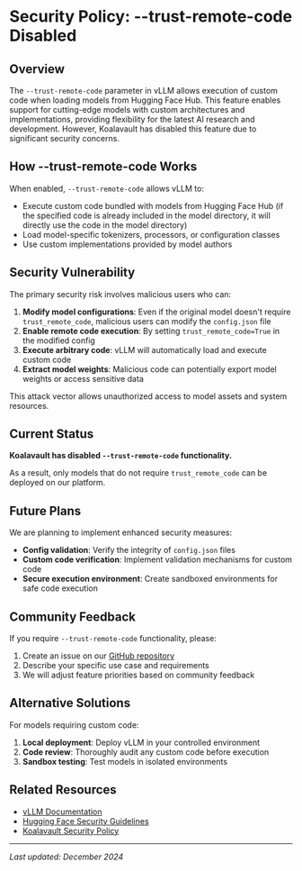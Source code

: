 # Security Policy: --trust-remote-code Disabled

## Overview

The `--trust-remote-code` parameter in vLLM allows execution of custom code when loading models from Hugging Face Hub. This feature enables support for cutting-edge models with custom architectures and implementations, providing flexibility for the latest AI research and development. However, Koalavault has disabled this feature due to significant security concerns.

## How --trust-remote-code Works

When enabled, `--trust-remote-code` allows vLLM to:

- Execute custom code bundled with models from Hugging Face Hub (if the specified code is already included in the model directory, it will directly use the code in the model directory)
- Load model-specific tokenizers, processors, or configuration classes
- Use custom implementations provided by model authors

## Security Vulnerability

The primary security risk involves malicious users who can:

1. **Modify model configurations**: Even if the original model doesn't require `trust_remote_code`, malicious users can modify the `config.json` file
2. **Enable remote code execution**: By setting `trust_remote_code=True` in the modified config
3. **Execute arbitrary code**: vLLM will automatically load and execute custom code
4. **Extract model weights**: Malicious code can potentially export model weights or access sensitive data

This attack vector allows unauthorized access to model assets and system resources.

## Current Status

**Koalavault has disabled `--trust-remote-code` functionality.**

As a result, only models that do not require `trust_remote_code` can be deployed on our platform.

## Future Plans

We are planning to implement enhanced security measures:

- **Config validation**: Verify the integrity of `config.json` files
- **Custom code verification**: Implement validation mechanisms for custom code
- **Secure execution environment**: Create sandboxed environments for safe code execution

## Community Feedback

If you require `--trust-remote-code` functionality, please:

1. Create an issue on our [GitHub repository](https://github.com/koalavault/koalavault.ai/issues)
2. Describe your specific use case and requirements
3. We will adjust feature priorities based on community feedback

## Alternative Solutions

For models requiring custom code:

1. **Local deployment**: Deploy vLLM in your controlled environment
2. **Code review**: Thoroughly audit any custom code before execution
3. **Sandbox testing**: Test models in isolated environments

## Related Resources

- [vLLM Documentation](https://docs.vllm.ai/)
- [Hugging Face Security Guidelines](https://huggingface.co/docs/hub/security)
- [Koalavault Security Policy](https://koalavault.ai/security)

---

*Last updated: December 2024*
